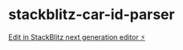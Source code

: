 # stackblitz-car-id-parser

[Edit in StackBlitz next generation editor ⚡️](https://stackblitz.com/~/github.com/yamalievDR/stackblitz-car-id-parser)